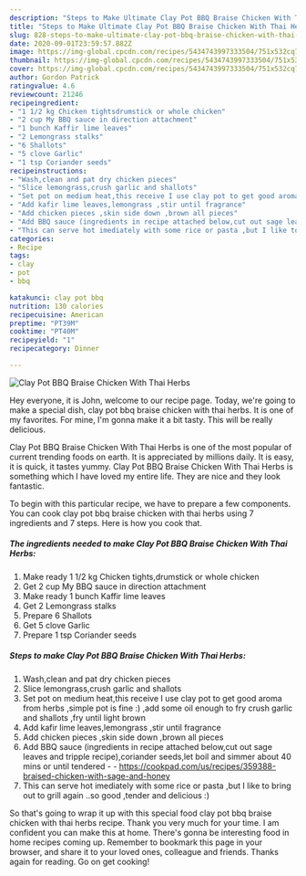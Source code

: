 ```yaml
---
description: "Steps to Make Ultimate Clay Pot BBQ Braise Chicken With Thai Herbs"
title: "Steps to Make Ultimate Clay Pot BBQ Braise Chicken With Thai Herbs"
slug: 828-steps-to-make-ultimate-clay-pot-bbq-braise-chicken-with-thai-herbs
date: 2020-09-01T23:59:57.882Z
image: https://img-global.cpcdn.com/recipes/5434743997333504/751x532cq70/clay-pot-bbq-braise-chicken-with-thai-herbs-recipe-main-photo.jpg
thumbnail: https://img-global.cpcdn.com/recipes/5434743997333504/751x532cq70/clay-pot-bbq-braise-chicken-with-thai-herbs-recipe-main-photo.jpg
cover: https://img-global.cpcdn.com/recipes/5434743997333504/751x532cq70/clay-pot-bbq-braise-chicken-with-thai-herbs-recipe-main-photo.jpg
author: Gordon Patrick
ratingvalue: 4.6
reviewcount: 21246
recipeingredient:
- "1 1/2 kg Chicken tightsdrumstick or whole chicken"
- "2 cup My BBQ sauce in direction attachment"
- "1 bunch Kaffir lime leaves"
- "2 Lemongrass stalks"
- "6 Shallots"
- "5 clove Garlic"
- "1 tsp Coriander seeds"
recipeinstructions:
- "Wash,clean and pat dry chicken pieces"
- "Slice lemongrass,crush garlic and shallots"
- "Set pot on medium heat,this receive I use clay pot to get good aroma from herbs ,simple pot is fine :) ,add some oil enough to fry crush garlic and shallots ,fry until light brown"
- "Add kafir lime leaves,lemongrass ,stir until fragrance"
- "Add chicken pieces ,skin side down ,brown all pieces"
- "Add BBQ sauce (ingredients in recipe attached below,cut out sage leaves and tripple recipe),coriander seeds,let boil and simmer about 40 mins or until tendered  https://cookpad.com/us/recipes/359388-braised-chicken-with-sage-and-honey"
- "This can serve hot imediately with some rice or pasta ,but I like to bring out to grill again ..so good ,tender and delicious :)"
categories:
- Recipe
tags:
- clay
- pot
- bbq

katakunci: clay pot bbq 
nutrition: 130 calories
recipecuisine: American
preptime: "PT39M"
cooktime: "PT40M"
recipeyield: "1"
recipecategory: Dinner

---
```



![Clay Pot BBQ Braise Chicken With Thai Herbs](https://img-global.cpcdn.com/recipes/5434743997333504/751x532cq70/clay-pot-bbq-braise-chicken-with-thai-herbs-recipe-main-photo.jpg)

Hey everyone, it is John, welcome to our recipe page. Today, we're going to make a special dish, clay pot bbq braise chicken with thai herbs. It is one of my favorites. For mine, I'm gonna make it a bit tasty. This will be really delicious.



Clay Pot BBQ Braise Chicken With Thai Herbs is one of the most popular of current trending foods on earth. It is appreciated by millions daily. It is easy, it is quick, it tastes yummy. Clay Pot BBQ Braise Chicken With Thai Herbs is something which I have loved my entire life. They are nice and they look fantastic.


To begin with this particular recipe, we have to prepare a few components. You can cook clay pot bbq braise chicken with thai herbs using 7 ingredients and 7 steps. Here is how you cook that.

<!--inarticleads1-->

##### The ingredients needed to make Clay Pot BBQ Braise Chicken With Thai Herbs:

1. Make ready 1 1/2 kg Chicken tights,drumstick or whole chicken
1. Get 2 cup My BBQ sauce in direction attachment
1. Make ready 1 bunch Kaffir lime leaves
1. Get 2 Lemongrass stalks
1. Prepare 6 Shallots
1. Get 5 clove Garlic
1. Prepare 1 tsp Coriander seeds




<!--inarticleads2-->

##### Steps to make Clay Pot BBQ Braise Chicken With Thai Herbs:

1. Wash,clean and pat dry chicken pieces
1. Slice lemongrass,crush garlic and shallots
1. Set pot on medium heat,this receive I use clay pot to get good aroma from herbs ,simple pot is fine :) ,add some oil enough to fry crush garlic and shallots ,fry until light brown
1. Add kafir lime leaves,lemongrass ,stir until fragrance
1. Add chicken pieces ,skin side down ,brown all pieces
1. Add BBQ sauce (ingredients in recipe attached below,cut out sage leaves and tripple recipe),coriander seeds,let boil and simmer about 40 mins or until tendered -  - https://cookpad.com/us/recipes/359388-braised-chicken-with-sage-and-honey
1. This can serve hot imediately with some rice or pasta ,but I like to bring out to grill again ..so good ,tender and delicious :)




So that's going to wrap it up with this special food clay pot bbq braise chicken with thai herbs recipe. Thank you very much for your time. I am confident you can make this at home. There's gonna be interesting food in home recipes coming up. Remember to bookmark this page in your browser, and share it to your loved ones, colleague and friends. Thanks again for reading. Go on get cooking!

